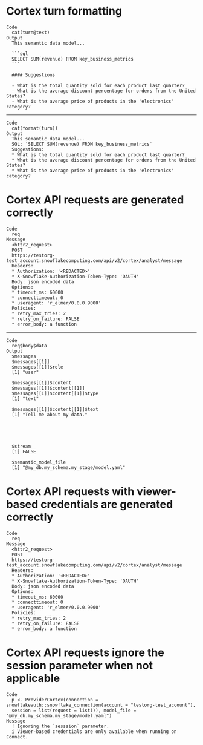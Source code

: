 # Cortex turn formatting

    Code
      cat(turn@text)
    Output
      This semantic data model...
      
      ```sql
      SELECT SUM(revenue) FROM key_business_metrics
      ```
      
      #### Suggestions
      
      - What is the total quantity sold for each product last quarter?
      - What is the average discount percentage for orders from the United States?
      - What is the average price of products in the 'electronics' category?

---

    Code
      cat(format(turn))
    Output
      This semantic data model...
      SQL: `SELECT SUM(revenue) FROM key_business_metrics`
      Suggestions:
      * What is the total quantity sold for each product last quarter?
      * What is the average discount percentage for orders from the United States?
      * What is the average price of products in the 'electronics' category?

# Cortex API requests are generated correctly

    Code
      req
    Message
      <httr2_request>
      POST
      https://testorg-test_account.snowflakecomputing.com/api/v2/cortex/analyst/message
      Headers:
      * Authorization: '<REDACTED>'
      * X-Snowflake-Authorization-Token-Type: 'OAUTH'
      Body: json encoded data
      Options:
      * timeout_ms: 60000
      * connecttimeout: 0
      * useragent: 'r_elmer/0.0.0.9000'
      Policies:
      * retry_max_tries: 2
      * retry_on_failure: FALSE
      * error_body: a function

---

    Code
      req$body$data
    Output
      $messages
      $messages[[1]]
      $messages[[1]]$role
      [1] "user"
      
      $messages[[1]]$content
      $messages[[1]]$content[[1]]
      $messages[[1]]$content[[1]]$type
      [1] "text"
      
      $messages[[1]]$content[[1]]$text
      [1] "Tell me about my data."
      
      
      
      
      
      $stream
      [1] FALSE
      
      $semantic_model_file
      [1] "@my_db.my_schema.my_stage/model.yaml"
      

# Cortex API requests with viewer-based credentials are generated correctly

    Code
      req
    Message
      <httr2_request>
      POST
      https://testorg-test_account.snowflakecomputing.com/api/v2/cortex/analyst/message
      Headers:
      * Authorization: '<REDACTED>'
      * X-Snowflake-Authorization-Token-Type: 'OAUTH'
      Body: json encoded data
      Options:
      * timeout_ms: 60000
      * connecttimeout: 0
      * useragent: 'r_elmer/0.0.0.9000'
      Policies:
      * retry_max_tries: 2
      * retry_on_failure: FALSE
      * error_body: a function

# Cortex API requests ignore the session parameter when not applicable

    Code
      p <- ProviderCortex(connection = snowflakeauth::snowflake_connection(account = "testorg-test_account"),
      session = list(request = list()), model_file = "@my_db.my_schema.my_stage/model.yaml")
    Message
      ! Ignoring the `sesssion` parameter.
      i Viewer-based credentials are only available when running on Connect.

